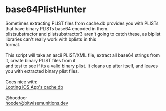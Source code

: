 # base64PlistHunter

Sometimes extracting PLIST files from cache.db provides you with PLISTs that have binary PLISTs base64 encoded in them. <br>
plistsubstractor and plistsubstractor3 aren't going to catch these, as biplist libraries can't really work with bplists in this <br>
format. <br><br>
This script will take an ascii PLIST/XML file, extract all base64 strings from it, create binary PLIST files from it<br>
and test to see if its a valid binary plist. It cleans up after itself, and leaves you with extracted binary plist files. <br><br>
Goes nice with:<br>
[Looting iOS App's cache.db](https://www.trustedsec.com/blog/looting-ios-apps-cache-db/)<br><br>
@hoodoer<br>
hooder@bitwisemunitions.dev
